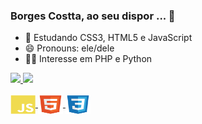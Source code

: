 ### Borges Costta, ao seu dispor ... 👋

- 🌱 Estudando CSS3, HTML5 e JavaScript
- 😄 Pronouns: ele/dele
- 🙋‍♂️  Interesse em PHP e Python

<div>
  <a href="https://github.com/pequenoborges">
  <img height="170em" src="https://github-readme-stats.vercel.app/api?username=pequenoborges&show_icons=true&theme=dracula&include_all_commits=true&count_private=true"/>
  <img height="170em" src="https://github-readme-stats.vercel.app/api/top-langs/?username=pequenoborges&layout=compact&langs_count=7&theme=dracula"/>
</div>

<div style="display: inline_block"><br>
  <img align="center" alt="Borges-Js" height="30" width="40" src="https://raw.githubusercontent.com/devicons/devicon/master/icons/javascript/javascript-plain.svg">
  <img align="center" alt="Borges-HTML" height="30" width="40" src="https://raw.githubusercontent.com/devicons/devicon/master/icons/html5/html5-original.svg">
  <img align="center" alt="Borges-CSS" height="30" width="40" src="https://raw.githubusercontent.com/devicons/devicon/master/icons/css3/css3-original.svg">
</div>
